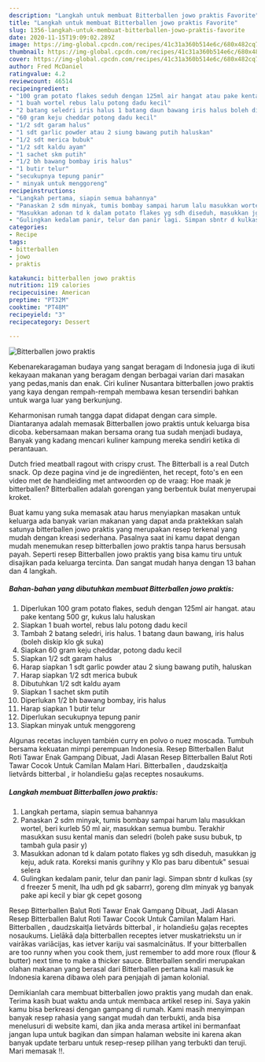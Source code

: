 ```yaml
---
description: "Langkah untuk membuat Bitterballen jowo praktis Favorite"
title: "Langkah untuk membuat Bitterballen jowo praktis Favorite"
slug: 1356-langkah-untuk-membuat-bitterballen-jowo-praktis-favorite
date: 2020-11-15T19:09:02.289Z
image: https://img-global.cpcdn.com/recipes/41c31a360b514e6c/680x482cq70/bitterballen-jowo-praktis-foto-resep-utama.jpg
thumbnail: https://img-global.cpcdn.com/recipes/41c31a360b514e6c/680x482cq70/bitterballen-jowo-praktis-foto-resep-utama.jpg
cover: https://img-global.cpcdn.com/recipes/41c31a360b514e6c/680x482cq70/bitterballen-jowo-praktis-foto-resep-utama.jpg
author: Fred McDaniel
ratingvalue: 4.2
reviewcount: 46514
recipeingredient:
- "100 gram potato flakes seduh dengan 125ml air hangat atau pake kentang 500 gr kukus lalu haluskan"
- "1 buah wortel rebus lalu potong dadu kecil"
- "2 batang seledri iris halus 1 batang daun bawang iris halus boleh diskip klo gk suka"
- "60 gram keju cheddar potong dadu kecil"
- "1/2 sdt garam halus"
- "1 sdt garlic powder atau 2 siung bawang putih haluskan"
- "1/2 sdt merica bubuk"
- "1/2 sdt kaldu ayam"
- "1 sachet skm putih"
- "1/2 bh bawang bombay iris halus"
- "1 butir telur"
- "secukupnya tepung panir"
- " minyak untuk menggoreng"
recipeinstructions:
- "Langkah pertama, siapin semua bahannya"
- "Panaskan 2 sdm minyak, tumis bombay sampai harum lalu masukkan wortel, beri kurleb 50 ml air, masukkan semua bumbu. Terakhir masukkan susu kental manis dan seledri (boleh pake susu bubuk, tp tambah gula pasir y)"
- "Masukkan adonan td k dalam potato flakes yg sdh diseduh, masukkan jg keju, aduk rata. Koreksi manis gurihny y Klo pas baru dibentuk&#34; sesuai selera"
- "Gulingkan kedalam panir, telur dan panir lagi. Simpan sbntr d kulkas (sy d freezer 5 menit, lha udh pd gk sabarrr), goreng dlm minyak yg banyak pake api kecil y biar gk cepet gosong"
categories:
- Recipe
tags:
- bitterballen
- jowo
- praktis

katakunci: bitterballen jowo praktis 
nutrition: 119 calories
recipecuisine: American
preptime: "PT32M"
cooktime: "PT48M"
recipeyield: "3"
recipecategory: Dessert

---
```



![Bitterballen jowo praktis](https://img-global.cpcdn.com/recipes/41c31a360b514e6c/680x482cq70/bitterballen-jowo-praktis-foto-resep-utama.jpg)

Kebenarekaragaman budaya yang sangat beragam di Indonesia juga di ikuti kekayaan makanan yang beragam dengan berbagai varian dari masakan yang pedas,manis dan enak. Ciri kuliner Nusantara bitterballen jowo praktis yang kaya dengan rempah-rempah membawa kesan tersendiri bahkan untuk warga luar yang berkunjung.


Keharmonisan rumah tangga dapat didapat dengan cara simple. Diantaranya adalah memasak Bitterballen jowo praktis untuk keluarga bisa dicoba. kebersamaan makan bersama orang tua sudah menjadi budaya, Banyak yang kadang mencari kuliner kampung mereka sendiri ketika di perantauan.

Dutch fried meatball ragout with crispy crust. The Bitterball is a real Dutch snack. Op deze pagina vind je de ingrediënten, het recept, foto&#39;s en een video met de handleiding met antwoorden op de vraag: Hoe maak je bitterballen? Bitterballen adalah gorengan yang berbentuk bulat menyerupai kroket.

Buat kamu yang suka memasak atau harus menyiapkan masakan untuk keluarga ada banyak varian makanan yang dapat anda praktekkan salah satunya bitterballen jowo praktis yang merupakan resep terkenal yang mudah dengan kreasi sederhana. Pasalnya saat ini kamu dapat dengan mudah menemukan resep bitterballen jowo praktis tanpa harus bersusah payah.
Seperti resep Bitterballen jowo praktis yang bisa kamu tiru untuk disajikan pada keluarga tercinta. Dan sangat mudah hanya dengan 13 bahan dan 4 langkah.


<!--inarticleads1-->

##### Bahan-bahan yang dibutuhkan membuat Bitterballen jowo praktis:

1. Diperlukan 100 gram potato flakes, seduh dengan 125ml air hangat. atau pake kentang 500 gr, kukus lalu haluskan
1. Siapkan 1 buah wortel, rebus lalu potong dadu kecil
1. Tambah 2 batang seledri, iris halus. 1 batang daun bawang, iris halus (boleh diskip klo gk suka)
1. Siapkan 60 gram keju cheddar, potong dadu kecil
1. Siapkan 1/2 sdt garam halus
1. Harap siapkan 1 sdt garlic powder atau 2 siung bawang putih, haluskan
1. Harap siapkan 1/2 sdt merica bubuk
1. Dibutuhkan 1/2 sdt kaldu ayam
1. Siapkan 1 sachet skm putih
1. Diperlukan 1/2 bh bawang bombay, iris halus
1. Harap siapkan 1 butir telur
1. Diperlukan secukupnya tepung panir
1. Siapkan  minyak untuk menggoreng


Algunas recetas incluyen también curry en polvo o nuez moscada. Tumbuh bersama kekuatan mimpi perempuan Indonesia. Resep Bitterballen Balut Roti Tawar Enak Gampang Dibuat, Jadi Alasan Resep Bitterballen Balut Roti Tawar Cocok Untuk Camilan Malam Hari. Bitterballen , daudzskaitļa lietvārds bitterbal , ir holandiešu gaļas receptes nosaukums. 

<!--inarticleads2-->

##### Langkah membuat  Bitterballen jowo praktis:

1. Langkah pertama, siapin semua bahannya
1. Panaskan 2 sdm minyak, tumis bombay sampai harum lalu masukkan wortel, beri kurleb 50 ml air, masukkan semua bumbu. Terakhir masukkan susu kental manis dan seledri (boleh pake susu bubuk, tp tambah gula pasir y)
1. Masukkan adonan td k dalam potato flakes yg sdh diseduh, masukkan jg keju, aduk rata. Koreksi manis gurihny y Klo pas baru dibentuk&#34; sesuai selera
1. Gulingkan kedalam panir, telur dan panir lagi. Simpan sbntr d kulkas (sy d freezer 5 menit, lha udh pd gk sabarrr), goreng dlm minyak yg banyak pake api kecil y biar gk cepet gosong


Resep Bitterballen Balut Roti Tawar Enak Gampang Dibuat, Jadi Alasan Resep Bitterballen Balut Roti Tawar Cocok Untuk Camilan Malam Hari. Bitterballen , daudzskaitļa lietvārds bitterbal , ir holandiešu gaļas receptes nosaukums. Lielākā daļa bitterballen receptes ietver muskatriekstu un ir vairākas variācijas, kas ietver kariju vai sasmalcinātus. If your bitterballen are too runny when you cook them, just remember to add more roux (flour &amp; butter) next time to make a thicker sauce. Bitterballen sendiri merupakan olahan makanan yang berasal dari Bitterballen pertama kali masuk ke Indonesia karena dibawa oleh para penjajah di jaman kolonial. 

Demikianlah cara membuat bitterballen jowo praktis yang mudah dan enak. Terima kasih buat waktu anda untuk membaca artikel resep ini. Saya yakin kamu bisa berkreasi dengan gampang di rumah. Kami masih menyimpan banyak resep rahasia yang sangat mudah dan terbukti, anda bisa menelusuri di website kami, dan jika anda merasa artikel ini bermanfaat jangan lupa untuk bagikan dan simpan halaman website ini karena akan banyak update terbaru untuk resep-resep pilihan yang terbukti dan teruji. Mari memasak !!. 
